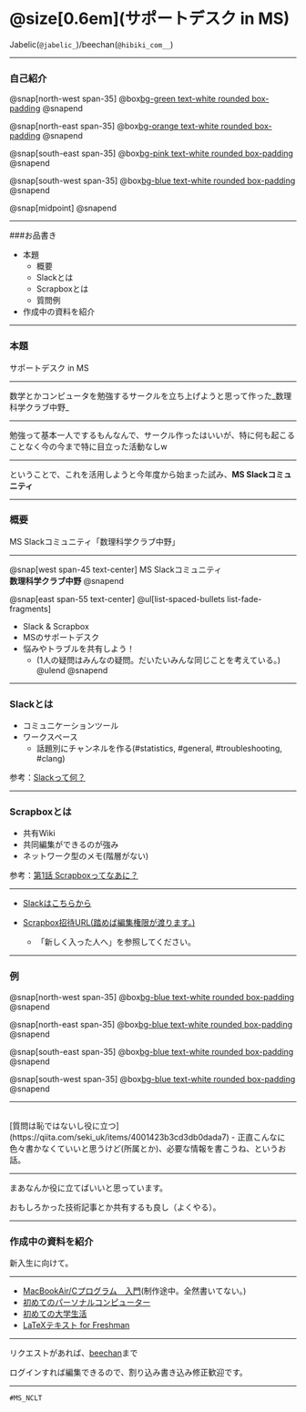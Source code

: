 # @size[0.6em](サポートデスク in MS)

Jabelic(`@jabelic_`)/beechan(`@hibiki_com__`)

---
### 自己紹介


@snap[north-west span-35]
@box[bg-green text-white rounded box-padding](Status#IMS/MS<br>B3<br>gndr研/ogw研 )
@snapend

@snap[north-east span-35]
@box[bg-orange text-white rounded box-padding](趣味#睡眠とぷよぐやみんぐ)
@snapend

@snap[south-east span-35]
@box[bg-pink text-white rounded box-padding](特徴#スマホを首からぶら下げている)
@snapend

@snap[south-west span-35]
@box[bg-blue text-white rounded box-padding](Twitter#`@hibiki_com__`<br>`@Jabelic_`)
@snapend

@snap[midpoint]
@snapend

---
###お品書き

- 本題
	- 概要
	- Slackとは
	- Scrapboxとは
	- 質問例
- 作成中の資料を紹介

 

---
### 本題

サポートデスク in MS

---

数学とかコンピュータを勉強するサークルを立ち上げようと思って作った_数理科学クラブ中野_

---

勉強って基本一人でするもんなんで、サークル作ったはいいが、特に何も起こることなく今の今まで特に目立った活動なしw

---

ということで、これを活用しようと今年度から始まった試み、**MS Slackコミュニティ** 

---
### 概要

MS Slackコミュニティ「数理科学クラブ中野」

---

@snap[west span-45 text-center]
MS Slackコミュニティ<br>**数理科学クラブ中野**
@snapend

@snap[east span-55 text-center]
@ul[list-spaced-bullets list-fade-fragments]
- Slack & Scrapbox
- MSのサポートデスク
- 悩みやトラブルを共有しよう！
	- (1人の疑問はみんなの疑問。だいたいみんな同じことを考えている。)
@ulend
@snapend

---

### Slackとは

- コミュニケーションツール
- ワークスペース
	- 話題別にチャンネルを作る(#statistics, #general, #troubleshooting, #clang)

参考：[Slackって何？](https://slack.com/intl/ja-jp/help/articles/115004071768-Slack-%E3%81%A3%E3%81%A6%E4%BD%95%EF%BC%9F-)

---

### Scrapboxとは

- 共有Wiki
- 共同編集ができるのが強み
- ネットワーク型のメモ(階層がない)

参考：[第1話 Scrapboxってなあに？](https://scrapbox.io/wakaba-manga/%E7%AC%AC1%E8%A9%B1_Scrapbox%E3%81%A3%E3%81%A6%E3%81%AA%E3%81%82%E3%81%AB%EF%BC%9F)

---

- [Slackはこちらから](https://join.slack.com/t/ms-club-nakano/shared_invite/zt-dyrf2pep-krKcSsedq3XBmF~gb7rBVQ)

- [Scrapbox招待URL(踏めば編集権限が渡ります。)](https://scrapbox.io/projects/ms-club-nakano/invitations/5f5b9976a7c7e90cda379a93a3019f22)
	- 「新しく入った人へ」を参照してください。

---

### 例

@snap[north-west span-35]
@box[bg-blue text-white rounded box-padding](randam#「この本めっちゃよかったので読め」)
@snapend

@snap[north-east span-35]
@box[bg-blue text-white rounded box-padding](`#randam`#「低気圧くそ」)
@snapend

@snap[south-east span-35]
@box[bg-blue text-white rounded box-padding](`#calculate`#「3行目と4行目の式変形がわかりません。」<Gyazoの写真を貼る>)
@snapend

@snap[south-west span-35]
@box[bg-blue text-white rounded box-padding](`#clang`#プログラムの質問等<ソースコードぺたっ。>)
@snapend

---

<br>
[質問は恥ではないし役に立つ](https://qiita.com/seki_uk/items/4001423b3cd3db0dada7)
- 正直こんなに色々書かなくていいと思うけど(所属とか)、必要な情報を書こうね、というお話。
<br>

---

まあなんか役に立てばいいと思っています。

おもしろかった技術記事とか共有するも良し（よくやる）。

---

### 作成中の資料を紹介

新入生に向けて。

---

- [MacBookAir/Cプログラム　入門](https://hackmd.io/@Jabelic/ry4LtABu8)(制作途中。全然書いてない。)
- [初めてのパーソナルコンピューター](https://hackmd.io/@Jabelic/rJkpsW1wU)
- [初めての大学生活](https://hackmd.io/@Jabelic/B13oLy5UL)
- [LaTeXテキスト for Freshman](https://hackmd.io/@Jabelic/rJ4uZjKUL)

---

リクエストがあれば、[beechan](https://twitter.com/hibiki_com__)まで

ログインすれば編集できるので、割り込み書き込み修正歓迎です。

---

`#MS_NCLT`
